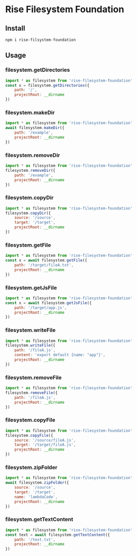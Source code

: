 # Rise Filesystem Foundation

## Install

```
npm i rise-filsystem-foundation
```

## Usage

### filesystem.getDirectories

```js
import * as filesystem from 'rise-filesystem-foundation'
const x = filesystem.getDirectories({
    path: '/',
    projectRoot: __dirname
})
```

### filesystem.makeDir

```js
import * as filesystem from 'rise-filesystem-foundation'
await filesystem.makeDir({
    path: '/example',
    projectRoot: __dirname
})
```

### filesystem.removeDir

```js
import * as filesystem from 'rise-filesystem-foundation'
filesystem.removeDir({
    path: '/example',
    projectRoot: __dirname
})
```

### filesystem.copyDir

```js
import * as filesystem from 'rise-filesystem-foundation'
filesystem.copyDir({
    source: '/source',
    target: '/target',
    projectRoot: __dirname
})
```

### filesystem.getFile

```js
import * as filesystem from 'rise-filesystem-foundation'
const x = await filesystem.getFile({
    path: '/target/fileA.txt',
    projectRoot: __dirname
})
```

### filesystem.getJsFile

```js
import * as filesystem from 'rise-filesystem-foundation'
const x = await filesystem.getJsFile({
    path: '/target/app.js',
    projectRoot: __dirname
})
```

### filesystem.writeFile

```js
import * as filesystem from 'rise-filesystem-foundation'
filesystem.writeFile({
    path: '/fileA.js',
    content: 'export default {name: "app"}',
    projectRoot: __dirname
})
```

### filesystem.removeFile

```js
import * as filesystem from 'rise-filesystem-foundation'
filesystem.removeFile({
    path: '/fileA.js',
    projectRoot: __dirname
})
```

### filesystem.copyFile

```js
import * as filesystem from 'rise-filesystem-foundation'
filesystem.copyFile({
    source: '/source/fileA.js',
    target: '/target/fileA.js',
    projectRoot: __dirname
})
```

### filesystem.zipFolder

```js
import * as filesystem from 'rise-filesystem-foundation'
await filesystem.zipFolder({
    source: '/source',
    target: '/target',
    name: 'lambdaCode',
    projectRoot: __dirname
})
```

### filesystem.getTextContent

```js
import * as filesystem from 'rise-filesystem-foundation'
const text = await filesystem.getTextContent({
    path: '/text.txt',
    projectRoot: __dirname
})
```
